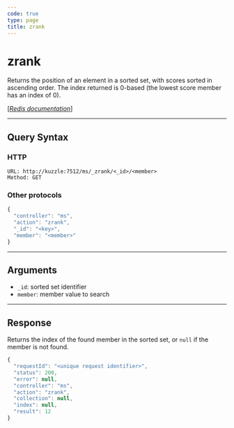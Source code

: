 ```yaml
---
code: true
type: page
title: zrank
---
```


# zrank

<SinceBadge version="1.0.0" />

Returns the position of an element in a sorted set, with scores sorted in ascending order. The index returned is 0-based (the lowest score member has an index of 0).

[[_Redis documentation_]](https://redis.io/commands/zrank)

---

## Query Syntax

### HTTP

```http
URL: http://kuzzle:7512/ms/_zrank/<_id>/<member>
Method: GET
```

### Other protocols

```js
{
  "controller": "ms",
  "action": "zrank",
  "_id": "<key>",
  "member": "<member>"
}
```

---

## Arguments

- `_id`: sorted set identifier
- `member`: member value to search

---

## Response

Returns the index of the found member in the sorted set, or `null` if the member is not found.

```javascript
{
  "requestId": "<unique request identifier>",
  "status": 200,
  "error": null,
  "controller": "ms",
  "action": "zrank",
  "collection": null,
  "index": null,
  "result": 12
}
```

